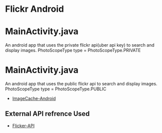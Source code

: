 # Flickr Android

 
 # MainActivity.java
  An android app that uses the private flickr api(uber api key) to search and display images.
  PhotoScopeType type = PhotoScopeType.PRIVATE
 
 
# MainActivity.java
An android app that uses the public flickr api to search and display images.
 PhotoScopeType type = PhotoScopeType.PUBLIC

- [ImageCache-Android](https://developer.android.com/topic/performance/graphics/cache-bitmap#java)

## External API refrence Used

- [Flicker-API](https://www.flickr.com/services/api/flickr.photos.search.html)

